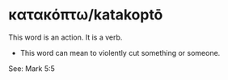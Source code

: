 # κατακόπτω/katakoptō
This word is an action. It is a verb.

* This word can mean to violently cut something or someone.

See:  Mark 5:5
